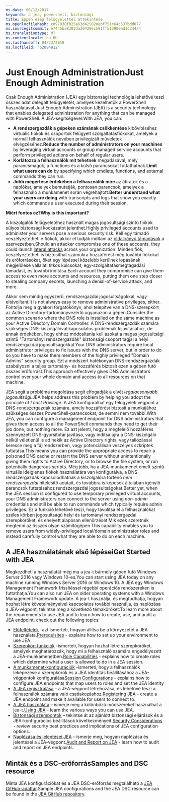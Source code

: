 ```yaml
---
ms.date: 06/12/2017
keywords: a jea, powershell, biztonsági
title: Éppen elég felügyelettel áttekintése
ms.openlocfilehash: c097838fb25a63d42502eebf751c64c537bdd077
ms.sourcegitcommit: e7445ba8203da304286c591ff513900ad1c244a4
ms.translationtype: MT
ms.contentlocale: hu-HU
ms.lasthandoff: 04/23/2019
ms.locfileid: "62084912"
---
```

# <a name="just-enough-administration"></a><span data-ttu-id="fc7b8-103">Just Enough Administration</span><span class="sxs-lookup"><span data-stu-id="fc7b8-103">Just Enough Administration</span></span>

<span data-ttu-id="fc7b8-104">Csak Enough Administration (JEA) egy biztonsági technológia lehetővé teszi összes adat delegált felügyeletét, amelyek kezelhetők a PowerShell használatával.</span><span class="sxs-lookup"><span data-stu-id="fc7b8-104">Just Enough Administration (JEA) is a security technology that enables delegated administration for anything that can be managed with PowerShell.</span></span>
<span data-ttu-id="fc7b8-105">A JEA-segítségével:</span><span class="sxs-lookup"><span data-stu-id="fc7b8-105">With JEA, you can:</span></span>

- <span data-ttu-id="fc7b8-106">**A rendszergazdák a gépeken számának csökkentése** kibővítéséhez virtuális fiókok és csoportok felügyelt szolgáltatásfiókokat, amelyek a normál felhasználók nevében privilegizált műveletek elvégzéséhez.</span><span class="sxs-lookup"><span data-stu-id="fc7b8-106">**Reduce the number of administrators on your machines** by leveraging virtual accounts or group managed service accounts that perform privileged actions on behalf of regular users.</span></span>
- <span data-ttu-id="fc7b8-107">**Korlátozza a felhasználók mit tehetnek** megadásával, mely parancsmagok, a functions és a külső parancsokat futtathatnak.</span><span class="sxs-lookup"><span data-stu-id="fc7b8-107">**Limit what users can do** by specifying which cmdlets, functions, and external commands they can run.</span></span>
- <span data-ttu-id="fc7b8-108">**Jobb megértése érdekében a felhasználók mire** az átiratok és a naplókat, amelyek bemutatják, pontosan parancsok, amelyek a felhasználó a munkamenet során végrehajtott.</span><span class="sxs-lookup"><span data-stu-id="fc7b8-108">**Better understand what your users are doing** with transcripts and logs that show you exactly which commands a user executed during their session.</span></span>

<span data-ttu-id="fc7b8-109">**Miért fontos ez?**</span><span class="sxs-lookup"><span data-stu-id="fc7b8-109">**Why is this important?**</span></span>

<span data-ttu-id="fc7b8-110">A kiszolgálók felügyeletéhez használt magas jogosultsági szintű fiókok súlyos biztonsági kockázatot jelenthet.</span><span class="sxs-lookup"><span data-stu-id="fc7b8-110">Highly privileged accounts used to administer your servers pose a serious security risk.</span></span>
<span data-ttu-id="fc7b8-111">Kell egy támadó veszélyeztetheti e fiókok, akkor el tudják indítani az [oldalirányú támadások](http://aka.ms/pth) a szervezetben.</span><span class="sxs-lookup"><span data-stu-id="fc7b8-111">Should an attacker compromise one of these accounts, they could launch [lateral attacks](http://aka.ms/pth) across your organization.</span></span>
<span data-ttu-id="fc7b8-112">Minden fiók, veszélyeztetheti is biztosíthat számukra hozzáférést még további fiókokat és erőforrásokat, őket egy lépéssel közelebb kerülnek lopásának megjelölése vállalati titkos kulcsokat, egy-szolgáltatásmegtagadási támadást, és további indítása.</span><span class="sxs-lookup"><span data-stu-id="fc7b8-112">Each account they compromise can give them access to even more accounts and resources, putting them one step closer to stealing company secrets, launching a denial-of-service attack, and more.</span></span>

<span data-ttu-id="fc7b8-113">Akkor sem mindig egyszerű, rendszergazdai jogosultságokkal, vagy eltávolítani.</span><span class="sxs-lookup"><span data-stu-id="fc7b8-113">It is not always easy to remove administrative privileges, either.</span></span>
<span data-ttu-id="fc7b8-114">Fontolja meg a gyakori forgatókönyv, ahol telepítve van a DNS-szerepkört az Active Directory-tartományvezérlő ugyanazon a gépen.</span><span class="sxs-lookup"><span data-stu-id="fc7b8-114">Consider the common scenario where the DNS role is installed on the same machine as your Active Directory Domain Controller.</span></span>
<span data-ttu-id="fc7b8-115">A DNS-rendszergazdák számára szükséges DNS-kiszolgálóval kapcsolatos problémák kijavításához, de annak érdekében, hogy ehhez módosítania kell azokat a magas jogosultsági szintű "Tartományi rendszergazdák" biztonsági csoport tagjai a helyi rendszergazdai jogosultságokkal.</span><span class="sxs-lookup"><span data-stu-id="fc7b8-115">Your DNS administrators require local administrator privileges to fix issues with the DNS server, but in order to do so you have to make them members of the highly privileged "Domain Admins" security group.</span></span>
<span data-ttu-id="fc7b8-116">Ezt a módszert hatékonyan DNS-rendszergazdák szabályozni a teljes tartomány- és hozzáférés biztosít ezen a gépen futó összes erőforrást.</span><span class="sxs-lookup"><span data-stu-id="fc7b8-116">This approach effectively gives DNS Administrators control over your whole domain and access to all resources on that machine.</span></span>

<span data-ttu-id="fc7b8-117">JEA segít a probléma megoldása segít elfogadják a elvét *legalacsonyabb jogosultsági*.</span><span class="sxs-lookup"><span data-stu-id="fc7b8-117">JEA helps address this problem by helping you adopt the principle of *Least Privilege*.</span></span>
<span data-ttu-id="fc7b8-118">A JEA konfigurálhat egy felügyeleti végpont a DNS-rendszergazdák számára, amely hozzáférést biztosít a munkájához szükséges összes PowerShell-parancsokat, de semmi nem további.</span><span class="sxs-lookup"><span data-stu-id="fc7b8-118">With JEA, you can configure a management endpoint for DNS administrators that gives them access to all the PowerShell commands they need to get their job done, but nothing more.</span></span>
<span data-ttu-id="fc7b8-119">Ez azt jelenti, hogy a megfelelő hozzáférés szennyezett DNS-gyorsítótár javítása, vagy indítsa újra a DNS-kiszolgáló nélkül véletlenül is ad nekik az Active Directory rights, vagy tallózással keresse meg a fájlrendszerben, vagy potenciálisan veszélyes szkriptek futtatása.</span><span class="sxs-lookup"><span data-stu-id="fc7b8-119">This means you can provide the appropriate access to repair a poisoned DNS cache or restart the DNS server without unintentionally giving them rights to Active Directory, or to browse the file system, or run potentially dangerous scripts.</span></span>
<span data-ttu-id="fc7b8-120">Még jobb, ha a JEA-munkamenet emelt szintű virtuális ideiglenes fiókok használatára van konfigurálva, a DNS-rendszergazdák kapcsolódhatnak a kiszolgálóra történő *nem rendszergazdai* hitelesítő adatait, és továbbra is képesek általában igénylő parancsok futtatásához rendszergazdai jogosultságokat.</span><span class="sxs-lookup"><span data-stu-id="fc7b8-120">Better yet, when the JEA session is configured to use temporary privileged virtual accounts, your DNS administrators can connect to the server using *non-admin* credentials and still be able to run commands which typically require admin privileges.</span></span>
<span data-ttu-id="fc7b8-121">Ez a funkció lehetővé teszi, hogy távolítsa el a felhasználókat széles körben jogosultságú helyi és tartományi rendszergazdai szerepköröket, és ehelyett alaposan ellenőrzését Mik ezek szeretnék megtenni az összes olyan számítógépen.</span><span class="sxs-lookup"><span data-stu-id="fc7b8-121">This capability enables you to remove users from widely-privileged local/domain administrator roles and instead carefully control what they are able to do on each machine.</span></span>

## <a name="get-started-with-jea"></a><span data-ttu-id="fc7b8-122">A JEA használatának első lépései</span><span class="sxs-lookup"><span data-stu-id="fc7b8-122">Get Started with JEA</span></span>

<span data-ttu-id="fc7b8-123">Megkezdheti a használatát még ma a jea-t bármely gépen futó Windows Server 2016 vagy Windows 10-es.</span><span class="sxs-lookup"><span data-stu-id="fc7b8-123">You can start using JEA today on any machine running Windows Server 2016 or Windows 10.</span></span>
<span data-ttu-id="fc7b8-124">A JEA egy Windows Management Framework frissítéssel régebbi operációs rendszereken is futtathatja.</span><span class="sxs-lookup"><span data-stu-id="fc7b8-124">You can also run JEA on older operating systems with a Windows Management Framework update.</span></span>
<span data-ttu-id="fc7b8-125">A jea-t használja, és megtudhatja, hogyan hozhat létre követelményeivel kapcsolatos további használja, és naplózása a JEA-végpont, tekintse meg a következő témaköröket:</span><span class="sxs-lookup"><span data-stu-id="fc7b8-125">To learn more about the requirements to use JEA and to learn how to create, use, and audit a JEA endpoint, check out the following topics:</span></span>

- <span data-ttu-id="fc7b8-126">[Előfeltételek](prerequisites.md) -azt ismerteti, hogyan állítsa be a környezetet a JEA használata.</span><span class="sxs-lookup"><span data-stu-id="fc7b8-126">[Prerequisites](prerequisites.md) - explains how to set up your environment to use JEA.</span></span>
- <span data-ttu-id="fc7b8-127">[Szerepköri funkciók](role-capabilities.md) -ismerteti, hogyan hozhat létre szerepköröket, amelyek meghatározzák, hogy mi a felhasználó számára engedélyezett a JEA-munkamenetben.</span><span class="sxs-lookup"><span data-stu-id="fc7b8-127">[Role Capabilities](role-capabilities.md) - explains how to create roles which determine what a user is allowed to do in a JEA session.</span></span>
- <span data-ttu-id="fc7b8-128">[A munkamenet-konfigurációk](session-configurations.md) -ismerteti, hogy a felhasználók leképezése a szerepkörök és a JEA identitás beállításához a JEA-végpontok konfigurálása</span><span class="sxs-lookup"><span data-stu-id="fc7b8-128">[Session Configurations](session-configurations.md) - explains how to configure JEA endpoints that map users to roles and set the JEA identity</span></span>
- <span data-ttu-id="fc7b8-129">[A JEA regisztrálása](register-jea.md) – a JEA-végpont létrehozása, és lehetővé teszi a felhasználók számára való csatlakozáshoz.</span><span class="sxs-lookup"><span data-stu-id="fc7b8-129">[Registering JEA](register-jea.md) - create a JEA endpoint and make it available for users to connect to.</span></span>
- <span data-ttu-id="fc7b8-130">[A JEA használata](using-jea.md) – ismerje meg a különböző módszereket használhat a jea-t.</span><span class="sxs-lookup"><span data-stu-id="fc7b8-130">[Using JEA](using-jea.md) - learn the various ways you can use JEA.</span></span>
- <span data-ttu-id="fc7b8-131">[Biztonsági szempontok](security-considerations.md) – tekintse át az ajánlott biztonsági eljárások és a JEA-konfigurációs beállítások következményeit.</span><span class="sxs-lookup"><span data-stu-id="fc7b8-131">[Security Considerations](security-considerations.md) - review security best practices and implications of JEA configuration options.</span></span>
- <span data-ttu-id="fc7b8-132">[Naplózása és jelentései JEA](audit-and-report.md) – ismerje meg, hogyan naplózása és jelentései a JEA-végpont.</span><span class="sxs-lookup"><span data-stu-id="fc7b8-132">[Audit and Report on JEA](audit-and-report.md) - learn how to audit and report on JEA endpoints.</span></span>

## <a name="samples-and-dsc-resource"></a><span data-ttu-id="fc7b8-133">Minták és a DSC-erőforrás</span><span class="sxs-lookup"><span data-stu-id="fc7b8-133">Samples and DSC resource</span></span>

<span data-ttu-id="fc7b8-134">Minta JEA konfigurációkat és a JEA DSC-erőforrás megtalálható a [JEA GitHub-adattár](https://github.com/PowerShell/JEA).</span><span class="sxs-lookup"><span data-stu-id="fc7b8-134">Sample JEA configurations and the JEA DSC resource can be found in the [JEA GitHub repository](https://github.com/PowerShell/JEA).</span></span>